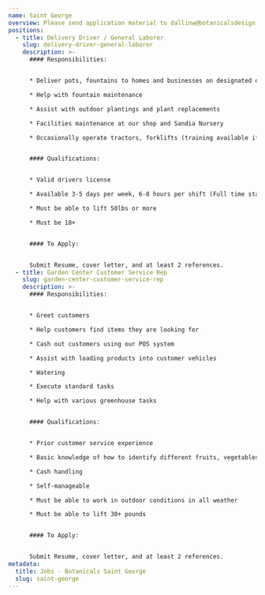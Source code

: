 ```yaml
---
name: Saint George
overview: Please send application material to dallinw@botanicalsdesign.com.
positions:
  - title: Delivery Driver / General Laborer
    slug: delivery-driver-general-laborer
    description: >-
      #### Responsibilities:


      * Deliver pots, fountains to homes and businesses on designated days

      * Help with fountain maintenance

      * Assist with outdoor plantings and plant replacements

      * Facilities maintenance at our shop and Sandia Nursery

      * Occasionally operate tractors, forklifts (training available if needed)


      #### Qualifications:


      * Valid drivers license

      * Available 3-5 days per week, 6-8 hours per shift (Full time starting in Spring)

      * Must be able to lift 50lbs or more

      * Must be 18+


      #### To Apply:


      Submit Resume, cover letter, and at least 2 references.
  - title: Garden Center Customer Service Rep
    slug: garden-center-customer-service-rep
    description: >-
      #### Responsibilities:


      * Greet customers

      * Help customers find items they are looking for

      * Cash out customers using our POS system

      * Assist with loading products into customer vehicles

      * Watering

      * Execute standard tasks

      * Help with various greenhouse tasks


      #### Qualifications:


      * Prior customer service experience

      * Basic knowledge of how to identify different fruits, vegetables, and seasonal flowers.

      * Cash handling

      * Self-manageable

      * Must be able to work in outdoor conditions in all weather

      * Must be able to lift 30+ pounds


      #### To Apply: 


      Submit Resume, cover letter, and at least 2 references.
metadata:
  title: Jobs - Botanicals Saint George
  slug: saint-george
---
```

